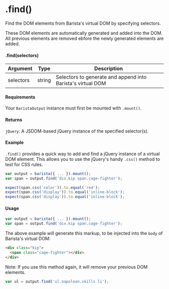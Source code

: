 # .find()

Find the DOM elements from Barista's virtual DOM by specifying selectors.

These DOM elements are automatically generated and added into the DOM. All previous elements are removed ebfore the newly generated elements are added.


#### .find(selectors)

| Argument | Type | Description |
| --- | --- | --- |
| selectors | string | Selectors to generate and append into Barista's virtual DOM |


#### Requirements

Your `BaristaOutput` instance must first be mounted with `.mount()`.


#### Returns

`jQuery`: A JSDOM-based jQuery instance of the specified selector(s).


#### Example

`.find()` provides a quick way to add and find a jQuery instance of a virtual DOM element. This allows you to use the jQuery's handy `.css()` method to test for CSS rules.

```js
var output = barista({ ... }).mount();
var span = output.find('div.kip span.cage-fighter');

expect(span.css('color')).to.equal('red');
expect(span.css('display')).to.equal('inline-block');
expect(span.css('display')).to.equal('inline-block');
```


#### Usage

```js
var output = barista({ ... }).mount();
var span = output.find('div.kip span.cage-fighter');
```

The above example will generate this markup, to be injected into the `body` of Barista's virtual DOM:
```html
<div class="kip">
  <span class="cage-fighter"></div>
</div>
```

Note: If you use this method again, it will remove your previous DOM elements.

```js
var ul = output.find('ul.napolean.skills li');
```
